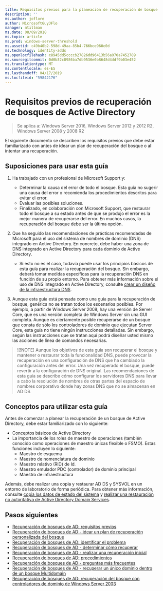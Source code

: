 ```yaml
---
title: Requisitos previos para la planeación de recuperación de bosque de Active Directory
description: ''
ms.author: joflore
author: MicrosoftGuyJFlo
manager: mtillman
ms.date: 08/09/2018
ms.topic: article
ms.prod: windows-server-threshold
ms.assetid: c49b40b2-598d-49aa-85b4-766bce960e0d
ms.technology: identity-adds
ms.openlocfilehash: c8945dd5ccccb27826dd96413b56a070a7452789
ms.sourcegitcommit: 0d0b32c8986ba7db9536e0b8648d4ddf9b03e452
ms.translationtype: MT
ms.contentlocale: es-ES
ms.lasthandoff: 04/17/2019
ms.locfileid: "59842176"
---
```

# <a name="active-directory-forest-recovery-prerequisites"></a>Requisitos previos de recuperación de bosques de Active Directory

>Se aplica a: Windows Server 2016, Windows Server 2012 y 2012 R2, Windows Server 2008 y 2008 R2

El siguiente documento se describen los requisitos previos que debe estar familiarizado con antes de idear un plan de recuperación del bosque o al intentar una recuperación.

## <a name="assumptions-for-using-this-guide"></a>Suposiciones para usar esta guía

1. Ha trabajado con un profesional de Microsoft Support y:
   - Determinar la causa del error de todo el bosque. Esta guía no sugerir una causa del error o recomienda los procedimientos descritos para evitar el error.
   - Evaluar las posibles soluciones.  
   - Finalizado, en colaboración con Microsoft Support, que restaurar todo el bosque a su estado antes de que se produjo el error es la mejor manera de recuperarse del error. En muchos casos, la recuperación del bosque debe ser la última opción.

2. Que ha seguido las recomendaciones de prácticas recomendadas de Microsoft para el uso del sistema de nombres de dominio (DNS) integrado en Active Directory. En concreto, debe haber una zona de DNS integrado en Active Directory para cada dominio de Active Directory. 
   - Si esto no es el caso, todavía puede usar los principios básicos de esta guía para realizar la recuperación del bosque. Sin embargo, deberá tomar medidas específicas para la recuperación DNS en función de su propio entorno. Para obtener más información sobre el uso de DNS integrado en Active Directory, consulte [crear un diseño de la infraestructura DNS](../../ad-ds/plan/Creating-a-DNS-Infrastructure-Design.md).

3. Aunque esta guía está pensada como una guía para la recuperación de bosque, genérica no se tratan todos los escenarios posibles. Por ejemplo, a partir de Windows Server 2008, hay una versión de Server Core, que es una versión completa de Windows Server sin una GUI completa. Aunque es ciertamente posible recuperarse de un bosque que consta de sólo los controladores de dominio que ejecutan Server Core, esta guía no tiene ningún instrucciones detalladas. Sin embargo, según las instrucciones que se tratan aquí podrá diseñar usted mismo las acciones de línea de comandos necesarias.  

> ![!NOTE]
> Aunque los objetivos de esta guía son recuperar el bosque y mantener o restaurar toda la funcionalidad DNS, puede provocar la recuperación en una configuración de DNS que ha cambiado la configuración antes del error. Una vez recuperado el bosque, puede revertir a la configuración de DNS original. Las recomendaciones de esta guía se describe cómo configurar los servidores DNS para llevar a cabo la resolución de nombres de otras partes del espacio de nombres corporativo donde hay zonas DNS que no se almacenan en AD DS.  

## <a name="concepts-for-using-this-guide"></a>Conceptos para utilizar esta guía

Antes de comenzar a planear la recuperación de un bosque de Active Directory, debe estar familiarizado con lo siguiente:  
  
- Conceptos básicos de Active Directory  
- La importancia de los roles de maestro de operaciones (también conocido como operaciones de maestro únicas flexible o FSMO). Estas funciones incluyen lo siguiente:  
   - Maestro de esquema
   - Maestro de nomenclatura de dominio
   - Maestro relativo (RID) de Id.
   - Maestro emulador PDC (controlador) de dominio principal
   - Maestro de infraestructura

Además, debe realizar una copia y restaurar AD DS y SYSVOL en un entorno de laboratorio de forma periódica. Para obtener más información, consulte [copia los datos de estado del sistema](AD-Forest-Recovery-Procedures.md) y [realizar una restauración no autoritativa de Active Directory Domain Services](AD-Forest-Recovery-Procedures.md).

## <a name="next-steps"></a>Pasos siguientes

- [Recuperación de bosques de AD: requisitos previos](AD-Forest-Recovery-Prerequisties.md)  
- [Recuperación de bosques de AD - idear un plan de recuperación personalizada del bosque](AD-Forest-Recovery-Devising-a-Plan.md)  
- [Recuperación de bosques de AD: identificar el problema](AD-Forest-Recovery-Identify-the-Problem.md)
- [Recuperación de bosques de AD - determinar cómo recuperar](AD-Forest-Recovery-Determine-how-to-Recover.md)
- [Recuperación de bosques de AD - realizar una recuperación inicial](AD-Forest-Recovery-Perform-initial-recovery.md)  
- [Recuperación de bosques de AD: procedimientos](AD-Forest-Recovery-Procedures.md)  
- [Recuperación de bosques de AD - preguntas más frecuentes](AD-Forest-Recovery-FAQ.md)  
- [Recuperación de bosques de AD - recuperar un único dominio dentro de un bosque Multidomain](AD-Forest-Recovery-Single-Domain-in-Multidomain-Recovery.md)  
- [Recuperación de bosques de AD: recuperación del bosque con controladores de dominio de Windows Server 2003](AD-Forest-Recovery-Windows-Server-2003.md)  
